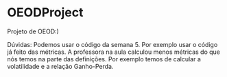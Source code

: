 # OEODProject

Projeto de OEOD:)


Dúvidas:
Podemos usar o código da semana 5. Por exemplo usar o código já feito das métricas.
A professora na aula calculou menos métricas do que nós temos na parte das definições. Por exemplo temos de calcular a volatilidade e a relação Ganho-Perda.
